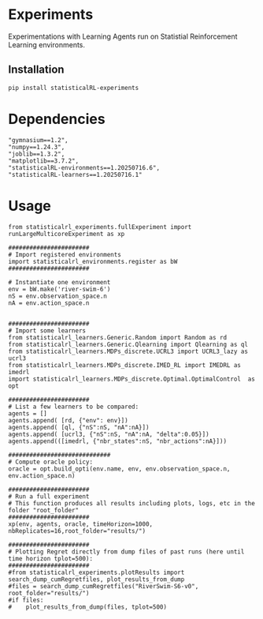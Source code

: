 # Experiments
Experimentations with Learning Agents run on Statistial Reinforcement Learning environments.


## Installation
    pip install statisticalRL-experiments

# Dependencies
    "gymnasium==1.2",
    "numpy==1.24.3",
    "joblib==1.3.2",
    "matplotlib==3.7.2",
    "statisticalRL-environments==1.20250716.6",
    "statisticalRL-learners==1.20250716.1"

# Usage


    from statisticalrl_experiments.fullExperiment import runLargeMulticoreExperiment as xp
    
    #######################
    # Import registered environments
    import statisticalrl_environments.register as bW
    #######################
    
    # Instantiate one environment
    env = bW.make('river-swim-6')
    nS = env.observation_space.n
    nA = env.action_space.n
    
    
    #######################
    # Import some learners
    from statisticalrl_learners.Generic.Random import Random as rd
    from statisticalrl_learners.Generic.Qlearning import Qlearning as ql
    from statisticalrl_learners.MDPs_discrete.UCRL3 import UCRL3_lazy as ucrl3
    from statisticalrl_learners.MDPs_discrete.IMED_RL import IMEDRL as imedrl
    import statisticalrl_learners.MDPs_discrete.Optimal.OptimalControl  as opt
    
    #######################
    # List a few learners to be compared:
    agents = []
    agents.append( [rd, {"env": env}])
    agents.append( [ql, {"nS":nS, "nA":nA}])
    agents.append( [ucrl3, {"nS":nS, "nA":nA, "delta":0.05}])
    agents.append(([imedrl, {"nbr_states":nS, "nbr_actions":nA}]))
        
    #############################
    # Compute oracle policy:
    oracle = opt.build_opti(env.name, env, env.observation_space.n, env.action_space.n)
    
    #######################
    # Run a full experiment
    # This function produces all results including plots, logs, etc in the folder "root_folder" 
    #######################
    xp(env, agents, oracle, timeHorizon=1000, nbReplicates=16,root_folder="results/")
    
    #######################
    # Plotting Regret directly from dump files of past runs (here until time horizon tplot=500):
    #######################    
    #from statisticalrl_experiments.plotResults import search_dump_cumRegretfiles, plot_results_from_dump
    #files = search_dump_cumRegretfiles("RiverSwim-S6-v0", root_folder="results/")
    #if files:
    #    plot_results_from_dump(files, tplot=500)

